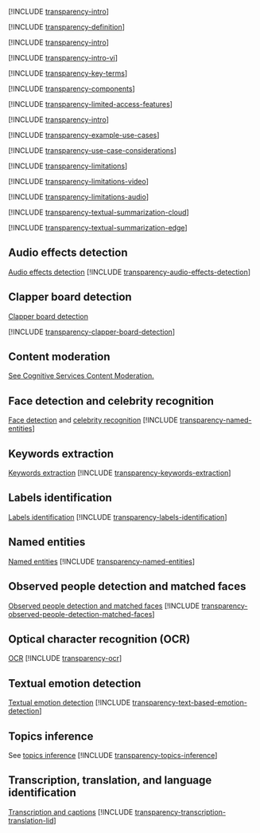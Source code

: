 <!-- This include was created so that tranparency notes could be kept in one repo. Changes to this include update the page on the DocLegal repo. The date is the date that any of the includes were edited. -->

[!INCLUDE [transparency-intro](transparency-intro.md)]

[!INCLUDE [transparency-definition](transparency-definition.md)]

[!INCLUDE [transparency-intro](transparency-intro.md)]

[!INCLUDE [transparency-intro-vi](transparency-intro-vi.md)]

[!INCLUDE [transparency-key-terms](transparency-key-terms.md)]

[!INCLUDE [transparency-components](transparency-components.md)]

[!INCLUDE [transparency-limited-access-features](transparency-limited-access-features.md)]

[!INCLUDE [transparency-intro](transparency-respect-privacy.md)]

[!INCLUDE [transparency-example-use-cases](transparency-example-use-cases.md)]

[!INCLUDE [transparency-use-case-considerations](transparency-use-case-considerations.md)]

[!INCLUDE [transparency-limitations](transparency-limitations.md)]

[!INCLUDE [transparency-limitations-video](transparency-limitations-video.md)]

[!INCLUDE [transparency-limitations-audio](transparency-limitations-audio.md)]

[!INCLUDE [transparency-textual-summarization-cloud](transparency-textual-summarization-cloud.md)]

[!INCLUDE [transparency-textual-summarization-edge](transparency-textual-summarization-edge.md)]

## Audio effects detection

[Audio effects detection](/azure/azure-video-indexer/audio-effects-detection-overview)
[!INCLUDE [transparency-audio-effects-detection](transparency-audio-effects-detection.md)]

## Clapper board detection

[Clapper board detection](/azure/azure-video-indexer/clapper-board-insight)
<!-- stuff -->
[!INCLUDE [transparency-clapper-board-detection](transparency-clapper-board-detection.md)]

## Content moderation

[See Cognitive Services Content Moderation.](/legal/cognitive-services/computer-vision/imageanalysis-transparency-note)

## Face detection and celebrity recognition

[Face detection](/azure/azure-video-indexer/face-detection) and [celebrity recognition](/azure/azure-video-indexer/face-detection-insight?branch=main#celebrities-recognition-model)
[!INCLUDE [transparency-named-entities](transparency-face-detection.md)]

## Keywords extraction

[Keywords extraction](/azure/azure-video-indexer/keywords#example-use-cases)
[!INCLUDE [transparency-keywords-extraction](transparency-keywords-extraction.md)]

## Labels identification

[Labels identification](/azure/azure-video-indexer/labels-identification#example-use-cases)
[!INCLUDE [transparency-labels-identification](transparency-labels-identification.md)]

## Named entities

[Named entities](/azure/azure-video-indexer/named-entities)
[!INCLUDE [transparency-named-entities](transparency-named-entities.md)]

## Observed people detection and matched faces

[Observed people detection and matched faces](/azure/azure-video-indexer/observed-matched-people)
[!INCLUDE [transparency-observed-people-detection-matched-faces](transparency-observed-people-detection-matched-faces.md)]

## Optical character recognition (OCR)

[OCR](/azure/azure-video-indexer/ocr)
[!INCLUDE [transparency-ocr](transparency-ocr.md)]

## Textual emotion detection

[Textual emotion detection](/azure/azure-video-indexer/emotions-detection)
[!INCLUDE [transparency-text-based-emotion-detection](transparency-text-based-emotion-detection.md)]

## Topics inference

See [topics inference](/azure/azure-video-indexer/topics-inference)
[!INCLUDE [transparency-topics-inference](transparency-topics-inference.md)]

## Transcription, translation, and language identification

[Transcription and captions](/azure/azure-video-indexer/transcription-translation-lid)
[!INCLUDE [transparency-transcription-translation-lid](transparency-transcription-translation-lid.md)]

